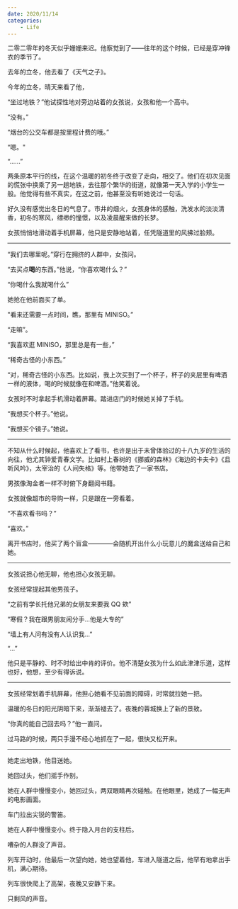 ```yaml
---
date: 2020/11/14
categories:
    - Life
---
```


二零二零年的冬天似乎姗姗来迟。他察觉到了——往年的这个时候，已经是穿冲锋衣的季节了。

去年的立冬，他去看了《天气之子》。

今年的立冬，晴天来看了他，

“坐过地铁？”他试探性地对旁边站着的女孩说，女孩和他一个高中。

“没有。”

“烟台的公交车都是按里程计费的哦。”

“嗯。"

“......”

两条原本平行的线，在这个温暖的初冬终于改变了走向，相交了。他们在初次见面的慌张中换乘了另一趟地铁，去往那个繁华的街道，就像第一天入学的小学生一般。他觉得有些不真实，在这之前，他甚至没有听她说过一句话。

好久没有感觉出冬日的气息了。市井的烟火，女孩身体的感触，洗发水的淡淡清香，初冬的寒风，缥缈的憧憬，以及凌晨醒来做的长梦。

女孩悄悄地滑动着手机屏幕，他只是安静地站着，任凭隧道里的风拂过脸颊。

---

“我们去哪里呢。”穿行在拥挤的人群中，女孩问。

“去买点**喝**的东西。”他说，“你喜欢喝什么？”

“你喝什么我就喝什么”

她抢在他前面买了单。

"看来还需要一点时间，瞧，那里有 MINISO。”

“走嘛”。

“我喜欢逛 MINISO，那里总是有一些，”

“稀奇古怪的小东西。”

“对，稀奇古怪的小东西。比如说，我上次买到了一个杯子，杯子的夹层里有啤酒一样的液体，喝的时候就像在和啤酒。”他笑着说。

女孩时不时拿起手机滑动着屏幕。踏进店门的时候她关掉了手机。

“我想买个杯子。”他说。

“我想买个镜子。”她说。

---

不知从什么时候起，他喜欢上了看书，也许是出于未曾体验过的十八九岁的生活的向往，他尤其钟爱青春文学。比如村上春树的《挪威的森林》《海边的卡夫卡》《且听风吟》，太宰治的《人间失格》等。他带她去了一家书店。

男孩像淘金者一样不时俯下身翻阅书籍。

女孩就像超市的导购一样，只是跟在一旁看着。

“不喜欢看书吗？”

“喜欢。”

离开书店时，他买了两个盲盒————会随机开出什么小玩意儿的魔盒送给自己和她。

---

女孩说担心他无聊，他也担心女孩无聊。

女孩经常提起其他男孩子。

“之前有学长托他兄弟的女朋友来要我 QQ 欸”

“寒假？我在跟男朋友闹分手...他是大专的”

“墙上有人问有没有人认识我...”

“...”

他只是平静的、时不时给出中肯的评价。他不清楚女孩为什么如此津津乐道，这样也好，他想，至少有得诉说。

---

女孩经常划着手机屏幕，他担心她看不见前面的障碍，时常就拉她一把。

温暖的冬日的阳光阴暗下来，渐渐褪去了。夜晚的蓉城换上了新的景致。

“你真的能自己回去吗？”他一直问。

过马路的时候，两只手漫不经心地抓在了一起，很快又松开来。

---

她走出地铁，他目送她。

她回过头，他们摇手作别。

她在人群中慢慢变小，她回过头，两双眼睛再次碰触。在他眼里，她成了一幅无声的电影画面。

车门拉出尖锐的警笛。

她在人群中慢慢变小。终于隐入月台的支柱后。

嘈杂的人群没了声音。

列车开动时，他最后一次望向她，她也望着他，车进入隧道之后，他罕有地拿出手机，满心期待。

列车很快爬上了高架，夜晚又安静下来。

只剩风的声音。
